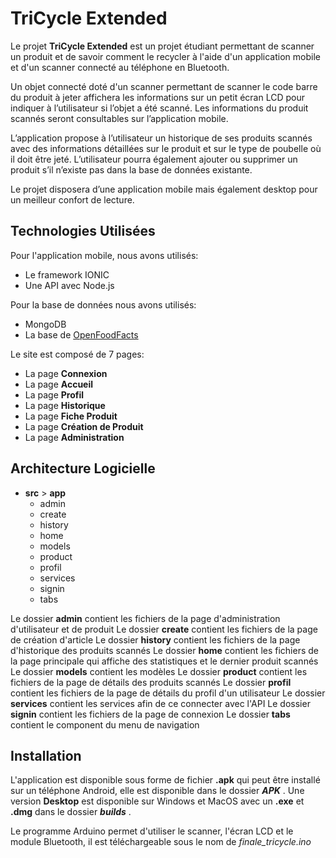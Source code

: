 ﻿
# TriCycle Extended

Le projet **TriCycle Extended** est un projet étudiant permettant de scanner un produit et de savoir comment le recycler à l'aide d'un application mobile et d'un scanner connecté au téléphone en Bluetooth.

Un objet connecté doté d'un scanner permettant de scanner le code barre du produit à jeter affichera les informations sur un petit écran LCD pour indiquer à l’utilisateur si l’objet a été scanné.
Les informations du produit scannés seront consultables sur l’application mobile.

L’application propose à l’utilisateur un historique de ses produits scannés avec des informations détaillées sur le produit et sur le type de poubelle où il doit être jeté. L’utilisateur pourra également ajouter ou supprimer un produit s’il n’existe pas dans la base de données existante.

Le projet disposera d’une application mobile mais également desktop pour un meilleur confort de lecture.

## Technologies Utilisées

Pour l'application mobile, nous avons utilisés:
 - Le framework IONIC
 - Une API avec Node.js

Pour la base de données nous avons utilisés:
- MongoDB
- La base de [OpenFoodFacts](https://fr.openfoodfacts.org/)
 
 
 Le site est composé de 7 pages:
 - La page **Connexion**
 - La page **Accueil**
 - La page **Profil**
 - La page **Historique**
 - La page **Fiche Produit**
 - La page **Création de Produit**
 - La page **Administration**
 
 
## Architecture Logicielle

-  **src** > **app**
	  - admin
	  -  create
	  -  history
	  -  home
	  -  models
	  -  product
	  -  profil
	  -  services
	  -  signin
	  -  tabs
	
Le dossier **admin**  contient les fichiers de la page d'administration d'utilisateur et de produit
Le dossier **create** contient les fichiers de la page de création d'article
Le dossier **history**  contient les fichiers  de la page d'historique des produits scannés
Le dossier **home**  contient les fichiers de la page principale qui affiche des statistiques et le dernier produit scannés
Le dossier **models**  contient les modèles
Le dossier **product** contient les fichiers de la page de détails des produits scannés
Le dossier **profil**  contient les fichiers de la page de détails du profil d'un utilisateur
Le dossier **services**  contient les services afin de ce connecter avec l'API
Le dossier **signin**  contient les fichiers de la page de connexion
Le dossier **tabs**  contient le component du menu de navigation


## Installation

L'application est disponible sous forme de fichier  **.apk** qui peut être installé sur un téléphone Android, elle est disponible dans le dossier ***APK*** .
Une version **Desktop** est disponible sur Windows et MacOS avec un **.exe** et **.dmg** dans le dossier ***builds*** .

Le programme Arduino permet d'utiliser le scanner, l'écran LCD et le module Bluetooth, il est téléchargeable sous le nom de *finale_tricycle.ino*

